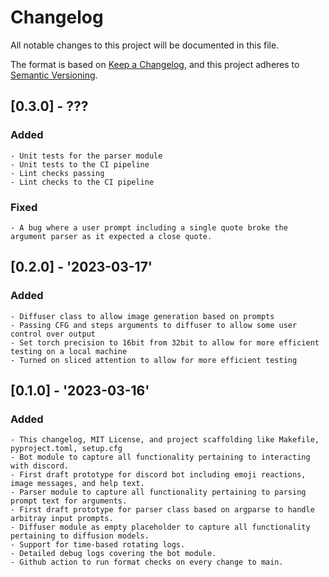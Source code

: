 # Changelog
All notable changes to this project will be documented in this file.

The format is based on [Keep a Changelog](https://keepachangelog.com/en/1.0.0/),
and this project adheres to [Semantic Versioning](https://semver.org/spec/v2.0.0.html).

## [0.3.0] - ???
### Added
    - Unit tests for the parser module
    - Unit tests to the CI pipeline
    - Lint checks passing
    - Lint checks to the CI pipeline
### Fixed
    - A bug where a user prompt including a single quote broke the argument parser as it expected a close quote.
## [0.2.0] - '2023-03-17'
### Added 
    - Diffuser class to allow image generation based on prompts
    - Passing CFG and steps arguments to diffuser to allow some user control over output
    - Set torch precision to 16bit from 32bit to allow for more efficient testing on a local machine
    - Turned on sliced attention to allow for more efficient testing
## [0.1.0] - '2023-03-16'
### Added
    - This changelog, MIT License, and project scaffolding like Makefile, pyproject.toml, setup.cfg
    - Bot module to capture all functionality pertaining to interacting with discord.
    - First draft prototype for discord bot including emoji reactions, image messages, and help text.
    - Parser module to capture all functionality pertaining to parsing prompt text for arguments.
    - First draft prototype for parser class based on argparse to handle arbitray input prompts.
    - Diffuser module as empty placeholder to capture all functionality pertaining to diffusion models.
    - Support for time-based rotating logs.
    - Detailed debug logs covering the bot module.
    - Github action to run format checks on every change to main.